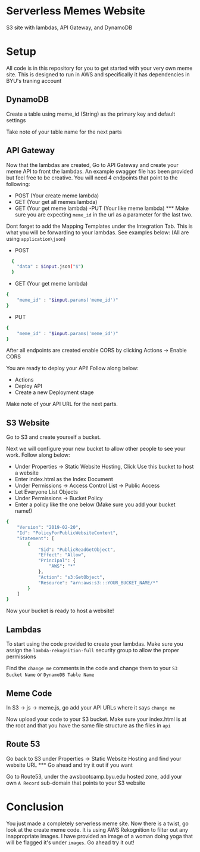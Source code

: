 # Serverless Memes Website
S3 site with lambdas, API Gateway, and DynamoDB

# Setup
All code is in this repository for you to get started with your very own meme site. This is designed to run in AWS and specifically it has dependencies in BYU's traning account

## DynamoDB
Create a table using meme_id (String) as the primary key and default settings

Take note of your table name for the next parts

## API Gateway
Now that the lambdas are created, Go to API Gateway and create your meme API to front the lambdas. An example swagger file has been provided but feel free to be creative. You will need 4 endpoints that point to the following:
- POST (Your create meme lambda)
- GET (Your get all memes lambda)
- GET (Your get meme lambda)
-PUT (Your like meme lambda)
*** Make sure you are expecting ```meme_id``` in the url as a parameter for the last two.


Dont forget to add the Mapping Templates under the Integration Tab. This is what you will be forwarding to your lambdas. See examples below: (All are using ```application\json```)

- POST
```sh
  {
    "data" : $input.json("$")
  }
```

- GET (Your get meme lambda)
```sh
{
    "meme_id" : "$input.params('meme_id')"
}
```

- PUT 
```sh
{
    "meme_id" : "$input.params('meme_id')"
}
```

After all endpoints are created enable CORS by clicking Actions -> Enable CORS

You are ready to deploy your API! Follow along below:
- Actions
- Deploy API
- Create a new Deployment stage

Make note of your API URL for the next parts.

## S3 Website

Go to S3 and create yourself a bucket.

Next we will configure your new bucket to allow other people to see your work. Follow along below:
- Under Properties -> Static Website Hosting, Click Use this bucket to host a website
- Enter index.html as the Index Document
- Under Permissions -> Access Control List -> Public Access
- Let Everyone List Objects
- Under Permissions -> Bucket Policy
- Enter a policy like the one below (Make sure you add your bucket name!)
```sh
{
    "Version": "2019-02-20",
    "Id": "PolicyForPublicWebsiteContent",
    "Statement": [
        {
            "Sid": "PublicReadGetObject",
            "Effect": "Allow",
            "Principal": {
                "AWS": "*"
            },
            "Action": "s3:GetObject",
            "Resource": "arn:aws:s3:::YOUR_BUCKET_NAME/*"
        }
    ]
}
```

Now your bucket is ready to host a website!

## Lambdas
To start using the code provided to create your lambdas. Make sure you assign the ```lambda-rekognition-full``` security group to allow the proper permissions

Find the ```change me``` comments in the code and change them to your ```S3 Bucket Name``` or ```DynamoDB Table Name```

## Meme Code

In S3 -> js -> meme.js, go add your API URLs where it says ```change me```

Now upload your code to your S3 bucket. Make sure your index.html is at the root and that you have the same file structure as the files in ```api```

## Route 53

Go back to S3 under Properties -> Static Website Hosting and find your website URL
*** Go ahead and try it out if you want

Go to Route53, under the awsbootcamp.byu.edu hosted zone, add your own ```A Record``` sub-domain that points to your S3 website

# Conclusion
You just made a completely serverless meme site. Now there is a twist, go look at the create meme code. It is using AWS Rekognition to filter out any inappropriate images. I have provided an image of a woman doing yoga that will be flagged it's under ```images```. Go ahead try it out!
